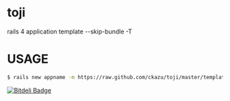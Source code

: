 # toji

rails 4 application template --skip-bundle -T

# USAGE

```sh
$ rails new appname -m https://raw.github.com/ckazu/toji/master/template.rb
```

[![Bitdeli Badge](https://d2weczhvl823v0.cloudfront.net/ckazu/toji/trend.png)](https://bitdeli.com/free "Bitdeli Badge")

